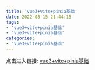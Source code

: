 ```yaml
---
title: 'vue3+vite+pinia基础'
date: 2022-08-15 21:44:15
tags:
- 'vue3+vite+pinia基础'
- 'vue3+vite+pinia基础'
categories:
- 'vue3+vite+pinia基础'
---
```




点击进入链接: [vue3+vite+pinia基础](https://www.bilibili.com/video/BV1dS4y1y7vd?spm_id_from=333.999.0.0&vd_source=e598a8a77d7df8e2041a6c381dec06d1)
